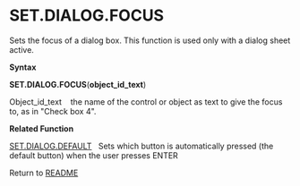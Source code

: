 # SET.DIALOG.FOCUS

Sets the focus of a dialog box. This function is used only with a dialog
sheet active.

**Syntax**

**SET.DIALOG.FOCUS**(**object\_id\_text**)

Object\_id\_text&nbsp;&nbsp;&nbsp;&nbsp;the name of the control or
object as text to give the focus to, as in "Check box 4".

**Related Function**

[SET.DIALOG.DEFAULT](SET.DIALOG.DEFAULT.md)&nbsp;&nbsp;&nbsp;Sets which button is automatically
pressed (the default button) when the user presses ENTER



Return to [README](README.md#S)

